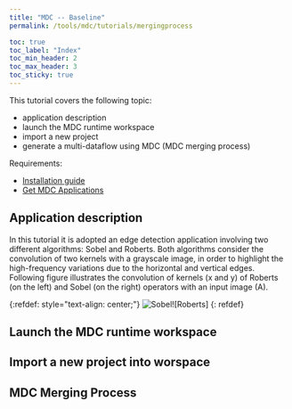 ```yaml
---
title: "MDC -- Baseline"
permalink: /tools/mdc/tutorials/mergingprocess

toc: true
toc_label: "Index"
toc_min_header: 2
toc_max_header: 3
toc_sticky: true
---
```


This tutorial covers the following topic:

* application description
* launch the MDC runtime workspace
* import a new project
* generate a multi-dataflow using MDC (MDC merging process)


Requirements:
* [Installation guide](/tools/mdc/tutorials/setup)
* [Get MDC Applications](https://github.com/mdc-suite/mdc-test)

## Application description

In this tutorial it is adopted an edge detection application involving two different algorithms: Sobel and Roberts. Both
algorithms consider the convolution of two kernels with a grayscale image, in order to highlight the high-frequency variations due to the horizontal and vertical edges. Following figure illustrates the convolution of kernels (x and y) of Roberts (on the left) and Sobel (on the right) operators with an input image (A).

{:refdef: style="text-align: center;"}
![Sobel](/assets/images/mdc/tutorials/edgeDetection.png.png)![Roberts]
{: refdef}



## Launch the MDC runtime workspace

## Import a new project into worspace

## MDC Merging Process
